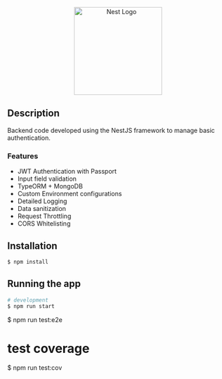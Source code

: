 <p align="center">
  <a href="http://nestjs.com/" target="blank"><img src="https://nestjs.com/img/logo-small.svg" width="200" alt="Nest Logo" /></a>
</p>

[circleci-image]: https://img.shields.io/circleci/build/github/nestjs/nest/master?token=abc123def456
[circleci-url]: https://circleci.com/gh/nestjs/nest

 
## Description

Backend code developed using the NestJS framework to manage basic authentication.

### Features
- JWT Authentication with Passport
- Input field validation
- TypeORM + MongoDB
- Custom Environment configurations
- Detailed Logging
- Data sanitization
- Request Throttling
- CORS Whitelisting


## Installation

```bash
$ npm install
```

## Running the app

```bash
# development
$ npm run start
```
$ npm run test:e2e

# test coverage
$ npm run test:cov
```

